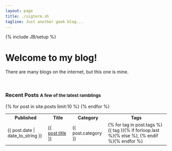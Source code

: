 ```yaml
---
layout: page
title: ./sigterm.sh
tagline: Just another geek blog...
---
```

{% include JB/setup %}

<div class="jumbotron">
    <h1>Welcome to my blog!</h1>
    <p class="lead">
      There are many blogs on the internet, but this one is mine. 
    </p>
    <a onmouseout="$(this).children().attr('class', 'facebook');" onmouseover="$(this).children().attr('class', 'facebook-over');" href="http://www.facebook.com/gregarmer" target="_blank"><img class="facebook" src="assets/images/img_trans.gif"/></a>
    <a onmouseout="$(this).children().attr('class', 'twitter');" onmouseover="$(this).children().attr('class', 'twitter-over');" href="http://twitter.com/gregarmer" target="_blank"><img class="twitter" src="assets/images/img_trans.gif"/></a>
    <a onmouseout="$(this).children().attr('class', 'googleplus');" onmouseover="$(this).children().attr('class', 'googleplus-over');" href="https://plus.google.com/u/0/104342657896837088642" target="_blank"><img class="googleplus" src="assets/images/img_trans.gif"/></a>
    <a onmouseout="$(this).children().attr('class', 'linkedin');" onmouseover="$(this).children().attr('class', 'linkedin-over');" href="http://www.linkedin.com/in/gregarmer" target="_blank"><img class="linkedin" src="assets/images/img_trans.gif"/></a>
    <a onmouseout="$(this).children().attr('class', 'github');" onmouseover="$(this).children().attr('class', 'github-over');" href="http://github.com/gregarmer" target="_blank"><img class="github" src="assets/images/img_trans.gif"/></a>
    <a onmouseout="$(this).children().attr('class', 'atom');" onmouseover="$(this).children().attr('class', 'atom-over');" href="http://sigterm.sh/atom.xml" target="_blank"><img class="atom" src="assets/images/img_trans.gif"/></a>
</div>

<div class="row">
  <div class="span12">
    <h3>Recent Posts <small>A few of the latest ramblings</small></h3>
    <table class="table table-condensed">
      <tr>
        <th>Published</th>
        <th>Title</th>
        <th>Category</th>
        <th>Tags</th>
      </tr>
      {% for post in site.posts limit:10 %}
      <tr>
        <td>{{ post.date | date_to_string }}</td>
        <td><a href="{{ BASE_PATH }}{{ post.url }}">{{ post.title }}</a></td>
        <td>{{ post.category }}</td>
        <td>{% for tag in post.tags %}{{ tag }}{% if forloop.last %}{% else %}, {% endif %}{% endfor %}</td>
      </tr>  
      {% endfor %}
    </table>
  </div>
</div>
